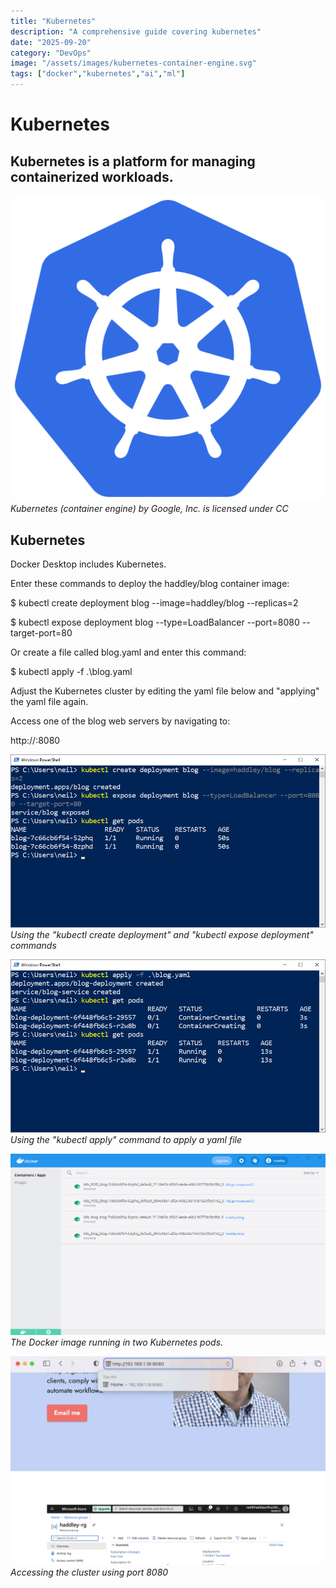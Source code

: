 ```yaml
---
title: "Kubernetes"
description: "A comprehensive guide covering kubernetes"
date: "2025-09-20"
category: "DevOps"
image: "/assets/images/kubernetes-container-engine.svg"
tags: ["docker","kubernetes","ai","ml"]
---
```


# Kubernetes

## Kubernetes is a platform for managing containerized workloads.

![Kubernetes (container engine) by Google, Inc. is licensed under CC](/assets/images/kubernetes/kubernetes-container-engine.svg)
*Kubernetes (container engine) by Google, Inc. is licensed under CC*


## Kubernetes

Docker Desktop includes Kubernetes.

Enter these commands to deploy the haddley/blog container image:

$ kubectl create deployment blog --image=haddley/blog --replicas=2

$ kubectl expose deployment blog --type=LoadBalancer --port=8080 --target-port=80

Or create a file called blog.yaml and enter this command:

$ kubectl apply -f .\blog.yaml

Adjust the Kubernetes cluster by editing the yaml file below and "applying" the yaml file again.

Access one of the blog web servers by navigating to:

http://<ip address of the computer running Docker Desktop>:8080

![](/assets/images/kubernetes/image-888x488.png)
*Using the "kubectl create deployment" and "kubectl expose deployment" commands*

![](/assets/images/kubernetes/image-3-888x488.png)
*Using the "kubectl apply" command to apply a yaml file*

![](/assets/images/kubernetes/image-2-1250x720.png)
*The Docker image running in two Kubernetes pods.*

![](/assets/images/kubernetes/screen-shot-2021-02-10-at-2.26.59-pm-1794x1190.png)
*Accessing the cluster using port 8080*
